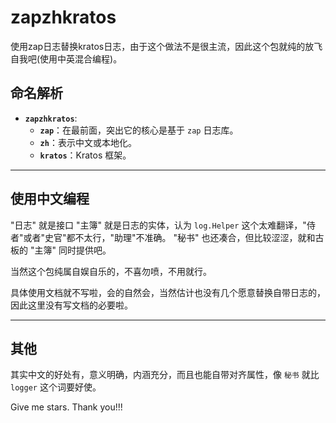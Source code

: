 # zapzhkratos

使用zap日志替换kratos日志，由于这个做法不是很主流，因此这个包就纯的放飞自我吧(使用中英混合编程)。

## 命名解析
- **`zapzhkratos`**:
    - **`zap`**：在最前面，突出它的核心是基于 `zap` 日志库。
    - **`zh`**：表示中文或本地化。
    - **`kratos`**：Kratos 框架。

---

## 使用中文编程
"日志" 就是接口
"主簿" 就是日志的实体，认为 `log.Helper` 这个太难翻译，"侍者"或者"史官"都不太行，"助理"不准确。
"秘书" 也还凑合，但比较涩涩，就和古板的 "主簿" 同时提供吧。

当然这个包纯属自娱自乐的，不喜勿喷，不用就行。

具体使用文档就不写啦，会的自然会，当然估计也没有几个愿意替换自带日志的，因此这里没有写文档的必要啦。

---

## 其他
其实中文的好处有，意义明确，内涵充分，而且也能自带对齐属性，像 `秘书` 就比 `logger` 这个词要好使。

Give me stars. Thank you!!!
